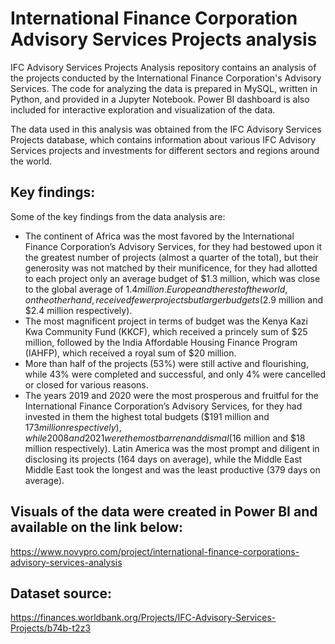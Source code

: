 # International Finance Corporation Advisory Services Projects analysis

IFC Advisory Services Projects Analysis repository contains an analysis of the projects conducted by the International Finance Corporation's Advisory Services. The code for analyzing the data is prepared in MySQL, written in Python, and provided in a Jupyter Notebook. Power BI dashboard is also included for interactive exploration and visualization of the data.

The data used in this analysis was obtained from the IFC Advisory Services Projects database, which contains information about various IFC Advisory Services projects and investments for different sectors and regions around the world.

## Key findings:

Some of the key findings from the data analysis are:

* The continent of Africa was the most favored by the International Finance Corporation’s Advisory Services, for they had bestowed upon it the greatest number of projects (almost a quarter of the total), but their generosity was not matched by their munificence, for they had allotted to each project only an average budget of $1.3 million, which was close to the global average of $1.4 million. Europe and the rest of the world, on the other hand, received fewer projects but larger budgets ($2.9 million and $2.4 million respectively).
* The most magnificent project in terms of budget was the Kenya Kazi Kwa Community Fund (KKCF), which received a princely sum of $25 million, followed by the India Affordable Housing Finance Program (IAHFP), which received a royal sum of $20 million.
* More than half of the projects (53%) were still active and flourishing, while 43% were completed and successful, and only 4% were cancelled or closed for various reasons.
* The years 2019 and 2020 were the most prosperous and fruitful for the International Finance Corporation’s Advisory Services, for they had invested in them the highest total budgets ($191 million and $173 million respectively), while 2008 and 2021 were the most barren and dismal ($16 million and $18 million respectively).
Latin America was the most prompt and diligent in disclosing its projects (164 days on average), while the Middle East Middle East took the longest and was the least productive (379 days on average).

## Visuals of the data were created in Power BI and available on the link below:  
https://www.novypro.com/project/international-finance-corporations-advisory-services-analysis

## Dataset source:

https://finances.worldbank.org/Projects/IFC-Advisory-Services-Projects/b74b-t2z3
